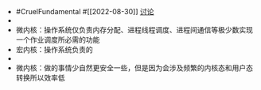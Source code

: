 - #CruelFundamental #[[2022-08-30]] [讨论](https://github.com/CYZH1307/CruelFundamental/tree/main/homework/202208/30)
-
- 微内核：操作系统仅负责内存分配、进程线程调度、进程间通信等极少数实现一个作业调度所必需的功能
- 宏内核：操作系统负责的
-
- 微内核：做的事情少自然更安全一些，但是因为会涉及频繁的内核态和用户态转换所以效率低